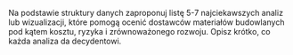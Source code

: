 Na podstawie struktury danych zaproponuj listę 5-7 najciekawszych analiz lub wizualizacji, które pomogą ocenić dostawców materiałów budowlanych pod kątem kosztu, ryzyka i zrównoważonego rozwoju. Opisz krótko, co każda analiza da decydentowi.
